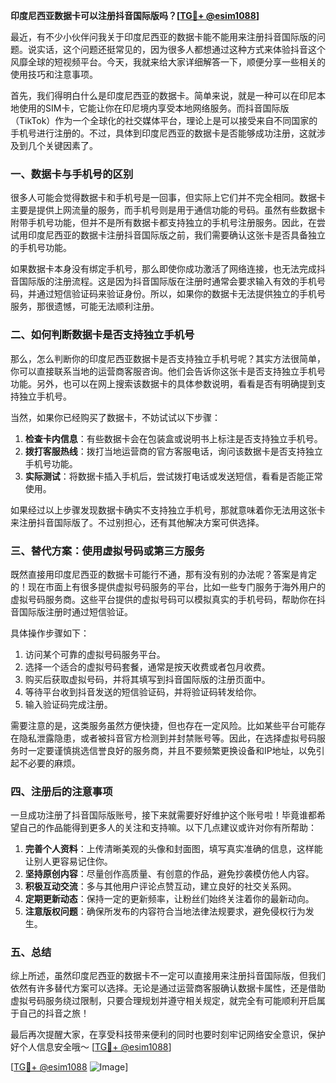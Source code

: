 **印度尼西亚数据卡可以注册抖音国际版吗？[[TG💪+ @esim1088](https://t.me/s/esim1088)]**

最近，有不少小伙伴问我关于印度尼西亚的数据卡能不能用来注册抖音国际版的问题。说实话，这个问题还挺常见的，因为很多人都想通过这种方式来体验抖音这个风靡全球的短视频平台。今天，我就来给大家详细解答一下，顺便分享一些相关的使用技巧和注意事项。

首先，我们得明白什么是印度尼西亚的数据卡。简单来说，就是一种可以在印尼本地使用的SIM卡，它能让你在印尼境内享受本地网络服务。而抖音国际版（TikTok）作为一个全球化的社交媒体平台，理论上是可以接受来自不同国家的手机号进行注册的。不过，具体到印度尼西亚的数据卡是否能够成功注册，这就涉及到几个关键因素了。

### 一、数据卡与手机号的区别

很多人可能会觉得数据卡和手机号是一回事，但实际上它们并不完全相同。数据卡主要是提供上网流量的服务，而手机号则是用于通信功能的号码。虽然有些数据卡附带手机号功能，但并不是所有数据卡都支持独立的手机号注册服务。因此，在尝试用印度尼西亚的数据卡注册抖音国际版之前，我们需要确认这张卡是否具备独立的手机号功能。

如果数据卡本身没有绑定手机号，那么即使你成功激活了网络连接，也无法完成抖音国际版的注册流程。这是因为抖音国际版在注册时通常会要求输入有效的手机号码，并通过短信验证码来验证身份。所以，如果你的数据卡无法提供独立的手机号服务，那很遗憾，可能无法顺利注册。

### 二、如何判断数据卡是否支持独立手机号

那么，怎么判断你的印度尼西亚数据卡是否支持独立手机号呢？其实方法很简单，你可以直接联系当地的运营商客服咨询。他们会告诉你这张卡是否支持独立手机号功能。另外，也可以在网上搜索该数据卡的具体参数说明，看看是否有明确提到支持独立手机号。

当然，如果你已经购买了数据卡，不妨试试以下步骤：

1. **检查卡内信息**：有些数据卡会在包装盒或说明书上标注是否支持独立手机号。
2. **拨打客服热线**：拨打当地运营商的官方客服电话，询问该数据卡是否支持独立手机号功能。
3. **实际测试**：将数据卡插入手机后，尝试拨打电话或发送短信，看看是否能正常使用。

如果经过以上步骤发现数据卡确实不支持独立手机号，那就意味着你无法用这张卡来注册抖音国际版了。不过别担心，还有其他解决方案可供选择。

### 三、替代方案：使用虚拟号码或第三方服务

既然直接用印度尼西亚的数据卡可能行不通，那有没有别的办法呢？答案是肯定的！现在市面上有很多提供虚拟号码服务的平台，比如一些专门服务于海外用户的虚拟号码服务商。这些平台提供的虚拟号码可以模拟真实的手机号码，帮助你在抖音国际版注册时通过短信验证。

具体操作步骤如下：

1. 访问某个可靠的虚拟号码服务平台。
2. 选择一个适合的虚拟号码套餐，通常是按天收费或者包月收费。
3. 购买后获取虚拟号码，并将其填写到抖音国际版的注册页面中。
4. 等待平台收到抖音发送的短信验证码，并将验证码转发给你。
5. 输入验证码完成注册。

需要注意的是，这类服务虽然方便快捷，但也存在一定风险。比如某些平台可能存在隐私泄露隐患，或者被抖音官方检测到并封禁账号等。因此，在选择虚拟号码服务时一定要谨慎挑选信誉良好的服务商，并且不要频繁更换设备和IP地址，以免引起不必要的麻烦。

### 四、注册后的注意事项

一旦成功注册了抖音国际版账号，接下来就需要好好维护这个账号啦！毕竟谁都希望自己的作品能得到更多人的关注和支持嘛。以下几点建议或许对你有所帮助：

1. **完善个人资料**：上传清晰美观的头像和封面图，填写真实准确的信息，这样能让别人更容易记住你。
2. **坚持原创内容**：尽量创作高质量、有创意的作品，避免抄袭模仿他人内容。
3. **积极互动交流**：多与其他用户评论点赞互动，建立良好的社交关系网。
4. **定期更新动态**：保持一定的更新频率，让粉丝们始终关注着你的最新动向。
5. **注意版权问题**：确保所发布的内容符合当地法律法规要求，避免侵权行为发生。

### 五、总结

综上所述，虽然印度尼西亚的数据卡不一定可以直接用来注册抖音国际版，但我们依然有许多替代方案可以选择。无论是通过运营商客服确认数据卡属性，还是借助虚拟号码服务绕过限制，只要合理规划并遵守相关规定，就完全有可能顺利开启属于自己的抖音之旅！

最后再次提醒大家，在享受科技带来便利的同时也要时刻牢记网络安全意识，保护好个人信息安全哦～ [[TG💪+ @esim1088](https://t.me/s/esim1088)] 

[[TG💪+ @esim1088](https://t.me/s/esim1088) ![Image](https://i.postimg.cc/4NQfJmqS/Snipaste-2025-05-13-00-14-12.png)]